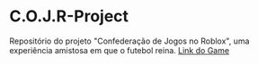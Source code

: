 # C.O.J.R-Project
Repositório do projeto "Confederação de Jogos no Roblox", uma experiência amistosa em que o futebol reina.
[Link do Game](https://www.roblox.com/games/583212101/C-O-J-R-Lembran-as)
